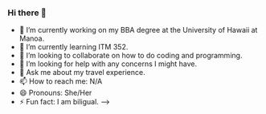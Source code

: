 ### Hi there 👋

- 🔭 I’m currently working on my BBA degree at the University of Hawaii at Manoa.
- 🌱 I’m currently learning ITM 352.
- 👯 I’m looking to collaborate on how to do coding and programming.
- 🤔 I’m looking for help with any concerns I might have.
- 💬 Ask me about my travel experience. 
- 📫 How to reach me: N/A
- 😄 Pronouns: She/Her
- ⚡ Fun fact: I am biligual. 
-->
